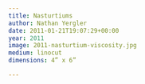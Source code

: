 ```yaml
---
title: Nasturtiums
author: Nathan Yergler
date: 2011-01-21T19:07:29+00:00
year: 2011
image: 2011-nasturtium-viscosity.jpg
medium: linocut
dimensions: 4” x 6”

---
```

